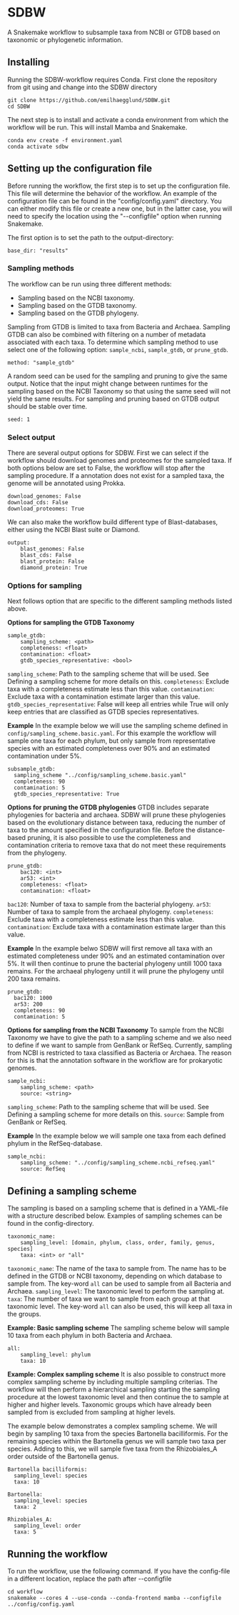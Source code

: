 # SDBW
A Snakemake workflow to subsample taxa from NCBI or GTDB based on taxonomic or
phylogenetic information.

## Installing
Running the SDBW-workflow requires Conda. First clone the repository from git
using and change into the SDBW directory

```
git clone https://github.com/emilhaegglund/SDBW.git
cd SDBW
```

The next step is to install and activate a conda environment from which the
workflow will be run. This will install Mamba and Snakemake.

```
conda env create -f environment.yaml
conda activate sdbw
```

## Setting up the configuration file
Before running the workflow, the first step is to set up the configuration file. This file will determine the behavior of the workflow. An example of the configuration file can be found in the "config/config.yaml" directory. You can either modify this file or create a new one, but in the latter case, you will need to specify the location using the "--configfile" option when running Snakemake.

The first option is to set the path to the output-directory:
```
base_dir: "results"
```

### Sampling methods
The workflow can be run using three different methods:
* Sampling based on the NCBI taxonomy.
* Sampling based on the GTDB taxonomy.
* Sampling based on the GTDB phylogeny.

Sampling from GTDB is limited to taxa from Bacteria and Archaea. Sampling GTDB can also be combined with filtering on a number of metadata associated with each taxa. To determine which sampling method to use select one of the following option: `sample_ncbi`, `sample_gtdb`, or `prune_gtdb`.

```
method: "sample_gtdb"
```

A random seed can be used for the sampling and pruning to give the same output. Notice that the input might change between runtimes for the sampling based on the NCBI Taxonomy so that using the same seed will not yield the same results. For sampling and pruning based on GTDB output should be stable over time. 

```
seed: 1
```

### Select output
There are several output options for SDBW. First we can select if the workflow should download genomes and proteomes for the sampled taxa. If both options below are set to False, the workflow will stop after the sampling procedure. If a annotation does not exist for a sampled taxa, the genome will be annotated using Prokka.
```
download_genomes: False
download_cds: False
download_proteomes: True
```
We can also make the workflow build different type of Blast-databases, either using the NCBI Blast suite or Diamond.
```
output:
    blast_genomes: False
    blast_cds: False
    blast_protein: False
    diamond_protein: True
```
### Options for sampling
Next follows option that are specific to the different sampling methods listed above.

__Options for sampling the GTDB Taxonomy__
```
sample_gtdb:
    sampling_scheme: <path>
    completeness: <float>
    contamination: <float>
    gtdb_species_representative: <bool>
```

`sampling_scheme`: Path to the sampling scheme that will be used. See Defining a sampling scheme for more details on this.
`completeness`: Exclude taxa with a completeness estimate less than this value.
`contamination`: Exclude taxa with a contamination estimate larger than this value.
`gtdb_species_representative`: False will keep all entries while True will only keep entries that are classified as GTDB species representatives.

__Example__
In the example below we will use the sampling scheme defined in `config/sampling_scheme.basic.yaml`. For this example the workflow will sample one taxa for each phylum, but only sample from representative species with an estimated completeness over 90% and an estimated contamination under 5%.

```
subsample_gtdb:
  sampling_scheme "../config/sampling_scheme.basic.yaml"
  completeness: 90
  contamination: 5
  gtdb_species_representative: True
```

__Options for pruning the GTDB phylogenies__
GTDB includes separate phylogenies for bacteria and archaea. SDBW will prune these phylogenies based on the evolutionary distance between taxa, reducing the number of taxa to the amount specified in the configuration file. Before the distance-based pruning, it is also possible to use the completeness and contamination criteria to remove taxa that do not meet these requirements from the phylogeny.

```
prune_gtdb:
    bac120: <int>
    ar53: <int>
    completeness: <float>
    contamination: <float>
```
`bac120`: Number of taxa to sample from the bacterial phylogeny.
`ar53`: Number of taxa to sample from the archaeal phylogeny.
`completeness`: Exclude taxa with a completeness estimate less than this value.
`contamination`: Exclude taxa with a contamination estimate larger than this value.

__Example__
In the example belwo SDBW will first remove all taxa with an estimated completeness under 90% and an estimated contamination over 5%. It will then continue to prune the bacterial phylogeny untill 1000 taxa remains. For the archaeal phylogeny untill it will prune the phylogeny until 200 taxa remains.

```
prune_gtdb:
  bac120: 1000
  ar53: 200
  completeness: 90
  contamination: 5
```

__Options for sampling from the NCBI Taxonomy__
To sample from the NCBI Taxonomy we have to give the path to a sampling scheme and we also need to define if we want to sample from GenBank or RefSeq. Currently, sampling from NCBI is restricted to taxa classified as Bacteria or Archaea. The reason for this is that the annotation software in the workflow are for prokaryotic genomes.
```
sample_ncbi:
    sampling_scheme: <path>
    source: <string>
```
`sampling_scheme`: Path to the sampling scheme that will be used. See Defining a sampling scheme for more details on this.
`source`: Sample from GenBank or RefSeq.

__Example__
In the example below we will sample one taxa from each defined phylum in the RefSeq-database.
```
sample_ncbi:
    sampling_scheme: "../config/sampling_scheme.ncbi_refseq.yaml"
    source: RefSeq
```

## Defining a sampling scheme
The sampling is based on a sampling scheme that is defined in a YAML-file with a structure described below. Examples of sampling schemes can be found in the config-directory.

```
taxonomic_name:
    sampling_level: [domain, phylum, class, order, family, genus, species]
    taxa: <int> or "all"
```
`taxonomic_name`: The name of the taxa to sample from. The name has to be  defined in the GTDB or NCBI taxonomy, depending on which database to sample from. The key-word `all` can be used to sample from all Bacteria and Archaea.
`sampling_level`: The taxonomic level to perform the sampling at.
`taxa`: The number of taxa we want to sample from each group at that taxonomic level. The key-word `all` can also be used, this will keep all taxa in the groups.

__Example: Basic sampling scheme__
The sampling scheme below will sample 10 taxa from each phylum in both Bacteria and Archaea.
```
all:
    sampling_level: phylum
    taxa: 10
```

__Example: Complex sampling scheme__
It is also possible to construct more complex sampling scheme by including multiple sampling criterias. The workflow will then perform a hierarchical sampling starting the sampling procedure at the lowest taxonomic level and then continue the to sample at higher and higher levels. Taxonomic groups which have already been sampled from is excluded from sampling at higher levels.

The example below demonstrates a complex sampling scheme. We will begin by sampling 10 taxa from the species Bartonella bacilliformis. For the remaining species within the Bartonella genus we will sample two taxa per species. Adding to this, we will sample five taxa from the Rhizobiales_A order outside of the Bartonella genus.
```
Bartonella bacilliformis:
  sampling_level: species
  taxa: 10

Bartonella:
  sampling_level: species
  taxa: 2

Rhizobiales_A:
  sampling_level: order
  taxa: 5
```

## Running the workflow
To run the workflow, use the following command. If you have the config-file in a different location, replace the path after --configfile

```
cd workflow
snakemake --cores 4 --use-conda --conda-frontend mamba --configfile ../config/config.yaml
```
